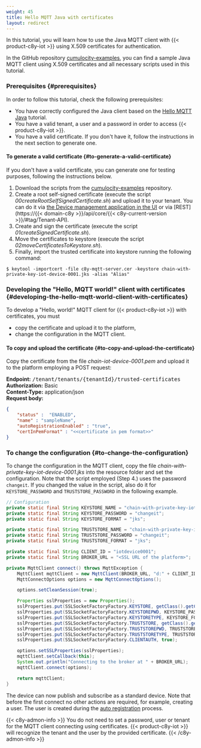 ```yaml
---
weight: 45
title: Hello MQTT Java with certificates
layout: redirect
---
```


In this tutorial, you will learn how to use the Java MQTT client with {{< product-c8y-iot >}} using X.509 certificates for authentication.

In the GitHub repository [cumulocity-examples](https://github.com/SoftwareAG/cumulocity-examples/tree/develop/mqtt-client), you can find a sample Java MQTT client using X.509 certificates and all necessary scripts used in this tutorial.

### Prerequisites {#prerequisites}

In order to follow this tutorial, check the following prerequisites:

*   You have correctly configured the Java client based on the [Hello MQTT Java](#hello-mqtt-java) tutorial.
*   You have a valid tenant, a user and a password in order to access {{< product-c8y-iot >}}.
*   You have a valid certificate. If you don't have it, follow the instructions in the next section to generate one.

#### To generate a valid certificate {#to-generate-a-valid-certificate}

If you don't have a valid certificate, you can generate one for testing purposes, following the instructions below.

1.  Download the scripts from the [cumulocity-examples](https://github.com/SoftwareAG/cumulocity-examples/tree/develop/mqtt-client/scripts) repository.
2.  Create a root self-signed certificate (execute the script *00createRootSelfSignedCertificate.sh*) and upload it to your tenant. You can do it via [the Device management application in the UI](/device-management-application/managing-device-data/#managing-trusted-certificates) or via [REST](https://{{< domain-c8y >}}/api/core/{{< c8y-current-version >}}/#tag/Tenant-API).
3.  Create and sign the certificate (execute the script *01createSignedCertificate.sh*).
4.  Move the certificates to keystore (execute the script *02moveCertificatesToKeystore.sh*).
5.  Finally, import the trusted certificate into keystore running the following command:

```shell
$ keytool -importcert -file c8y-mqtt-server.cer -keystore chain-with-private-key-iot-device-0001.jks -alias "Alias"
```

### Developing the "Hello, MQTT world!" client with certificates {#developing-the-hello-mqtt-world-client-with-certificates}

To develop a "Hello, world!" MQTT client for {{< product-c8y-iot >}} with certificates, you must

*  copy the certificate and upload it to the platform,
*  change the configuration in the MQTT client.

#### To copy and upload the certificate {#to-copy-and-upload-the-certificate}

Copy the certificate from the file *chain-iot-device-0001.pem* and upload it to the platform employing a POST request:

**Endpoint:**  <kbd>/tenant/tenants/{tenantId}/trusted-certificates</kbd> <br/>
**Authorization:** Basic <br/>
**Content-Type:** application/json <br/>
**Request body:**

```json
{
    "status" :  "ENABLED",
    "name" : "sampleName",
    "autoRegistrationEnabled" : "true",
    "certInPemFormat" : "<<certificate in pem format>>"
}
```

### To change the configuration {#to-change-the-configuration}

To change the configuration in the MQTT client, copy the file *chain-with-private-key-iot-device-0001.jks* into the resource folder and set the configuration. Note that the script employed (Step 4.) uses the password `changeit`. If you changed the value in the script, also do it for `KEYSTORE_PASSWORD` and `TRUSTSTORE_PASSWORD` in the following example.

```java
// Configuration
private static final String KEYSTORE_NAME = "chain-with-private-key-iot-device-0001.jks";
private static final String KEYSTORE_PASSWORD = "changeit";
private static final String KEYSTORE_FORMAT = "jks";

private static final String TRUSTSTORE_NAME = "chain-with-private-key-iot-device-0001.jks";
private static final String TRUSTSTORE_PASSWORD = "changeit";
private static final String TRUSTSTORE_FORMAT = "jks";

private static final String CLIENT_ID = "iotdevice0001";
private static final String BROKER_URL = "<SSL URL of the platform>";

private MqttClient connect() throws MqttException {
    MqttClient mqttClient = new MqttClient(BROKER_URL, "d:" + CLIENT_ID, new MemoryPersistence());
    MqttConnectOptions options = new MqttConnectOptions();

    options.setCleanSession(true);

    Properties sslProperties = new Properties();
    sslProperties.put(SSLSocketFactoryFactory.KEYSTORE, getClass().getClassLoader().getResource(KEYSTORE_NAME).getPath());
    sslProperties.put(SSLSocketFactoryFactory.KEYSTOREPWD, KEYSTORE_PASSWORD);
    sslProperties.put(SSLSocketFactoryFactory.KEYSTORETYPE, KEYSTORE_FORMAT);
    sslProperties.put(SSLSocketFactoryFactory.TRUSTSTORE, getClass().getClassLoader().getResource(TRUSTSTORE_NAME).getPath());
    sslProperties.put(SSLSocketFactoryFactory.TRUSTSTOREPWD, TRUSTSTORE_PASSWORD);
    sslProperties.put(SSLSocketFactoryFactory.TRUSTSTORETYPE, TRUSTSTORE_FORMAT);
    sslProperties.put(SSLSocketFactoryFactory.CLIENTAUTH, true);

    options.setSSLProperties(sslProperties);
    mqttClient.setCallback(this);
    System.out.println("Connecting to the broker at " + BROKER_URL);
    mqttClient.connect(options);

    return mqttClient;
}
```  

The device can now publish and subscribe as a standard device. Note that before the first connect no other actions are required, for example, creating a user. The user is created during the [auto registration](/device-integration/mqtt/#device-certificates) process.

{{< c8y-admon-info >}}
You do not need to set a password, user or tenant for the MQTT client connecting using certificates. {{< product-c8y-iot >}} will recognize the tenant and the user by the provided certificate.
{{< /c8y-admon-info >}}
